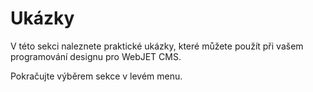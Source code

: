 # Ukázky

V této sekci naleznete praktické ukázky, které můžete použít při vašem programování designu pro WebJET CMS.

Pokračujte výběrem sekce v levém menu.
